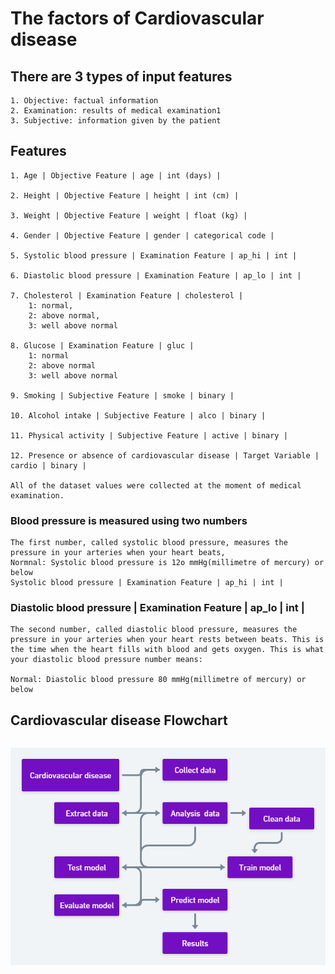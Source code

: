 # The factors of Cardiovascular disease

## There are 3 types of input features

``` Data description
1. Objective: factual information
2. Examination: results of medical examination1
3. Subjective: information given by the patient
```

## Features

```Features
1. Age | Objective Feature | age | int (days) |

2. Height | Objective Feature | height | int (cm) |

3. Weight | Objective Feature | weight | float (kg) |

4. Gender | Objective Feature | gender | categorical code |

5. Systolic blood pressure | Examination Feature | ap_hi | int |

6. Diastolic blood pressure | Examination Feature | ap_lo | int |

7. Cholesterol | Examination Feature | cholesterol |
    1: normal, 
    2: above normal, 
    3: well above normal 

8. Glucose | Examination Feature | gluc | 
    1: normal
    2: above normal
    3: well above normal

9. Smoking | Subjective Feature | smoke | binary |

10. Alcohol intake | Subjective Feature | alco | binary |

11. Physical activity | Subjective Feature | active | binary |

12. Presence or absence of cardiovascular disease | Target Variable | cardio | binary |

All of the dataset values were collected at the moment of medical examination.
```

### Blood pressure is measured using two numbers

``` Blood pressure
The first number, called systolic blood pressure, measures the pressure in your arteries when your heart beats, 
Normnal: Systolic blood pressure is 12o mmHg(millimetre of mercury) or below  
Systolic blood pressure | Examination Feature | ap_hi | int |
```

### Diastolic blood pressure | Examination Feature | ap_lo | int |

```Diastolic
The second number, called diastolic blood pressure, measures the pressure in your arteries when your heart rests between beats. This is the time when the heart fills with blood and gets oxygen. This is what your diastolic blood pressure number means:

Normal: Diastolic blood pressure 80 mmHg(millimetre of mercury) or below 
```

## Cardiovascular disease Flowchart

```Heart Disease Flowchart
```


![Heart Diease Flowchart](/cardiovascular/flowchart.png)
